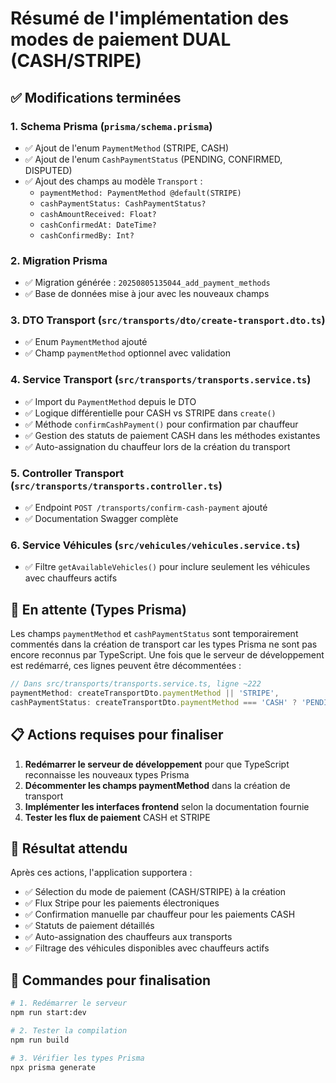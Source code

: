 # Résumé de l'implémentation des modes de paiement DUAL (CASH/STRIPE)

## ✅ Modifications terminées

### 1. Schema Prisma (`prisma/schema.prisma`)
- ✅ Ajout de l'enum `PaymentMethod` (STRIPE, CASH)
- ✅ Ajout de l'enum `CashPaymentStatus` (PENDING, CONFIRMED, DISPUTED)
- ✅ Ajout des champs au modèle `Transport` :
  - `paymentMethod: PaymentMethod @default(STRIPE)`
  - `cashPaymentStatus: CashPaymentStatus?`
  - `cashAmountReceived: Float?`
  - `cashConfirmedAt: DateTime?`
  - `cashConfirmedBy: Int?`

### 2. Migration Prisma
- ✅ Migration générée : `20250805135044_add_payment_methods`
- ✅ Base de données mise à jour avec les nouveaux champs

### 3. DTO Transport (`src/transports/dto/create-transport.dto.ts`)
- ✅ Enum `PaymentMethod` ajouté
- ✅ Champ `paymentMethod` optionnel avec validation

### 4. Service Transport (`src/transports/transports.service.ts`)
- ✅ Import du `PaymentMethod` depuis le DTO
- ✅ Logique différentielle pour CASH vs STRIPE dans `create()`
- ✅ Méthode `confirmCashPayment()` pour confirmation par chauffeur
- ✅ Gestion des statuts de paiement CASH dans les méthodes existantes
- ✅ Auto-assignation du chauffeur lors de la création du transport

### 5. Controller Transport (`src/transports/transports.controller.ts`)
- ✅ Endpoint `POST /transports/confirm-cash-payment` ajouté
- ✅ Documentation Swagger complète

### 6. Service Véhicules (`src/vehicules/vehicules.service.ts`)
- ✅ Filtre `getAvailableVehicles()` pour inclure seulement les véhicules avec chauffeurs actifs

## 🔄 En attente (Types Prisma)

Les champs `paymentMethod` et `cashPaymentStatus` sont temporairement commentés dans la création de transport car les types Prisma ne sont pas encore reconnus par TypeScript. Une fois que le serveur de développement est redémarré, ces lignes peuvent être décommentées :

```typescript
// Dans src/transports/transports.service.ts, ligne ~222
paymentMethod: createTransportDto.paymentMethod || 'STRIPE',
cashPaymentStatus: createTransportDto.paymentMethod === 'CASH' ? 'PENDING' : null,
```

## 📋 Actions requises pour finaliser

1. **Redémarrer le serveur de développement** pour que TypeScript reconnaisse les nouveaux types Prisma
2. **Décommenter les champs paymentMethod** dans la création de transport
3. **Implémenter les interfaces frontend** selon la documentation fournie
4. **Tester les flux de paiement** CASH et STRIPE

## 🎯 Résultat attendu

Après ces actions, l'application supportera :
- ✅ Sélection du mode de paiement (CASH/STRIPE) à la création
- ✅ Flux Stripe pour les paiements électroniques
- ✅ Confirmation manuelle par chauffeur pour les paiements CASH
- ✅ Statuts de paiement détaillés
- ✅ Auto-assignation des chauffeurs aux transports
- ✅ Filtrage des véhicules disponibles avec chauffeurs actifs

## 🔧 Commandes pour finalisation

```bash
# 1. Redémarrer le serveur
npm run start:dev

# 2. Tester la compilation
npm run build

# 3. Vérifier les types Prisma
npx prisma generate
```
